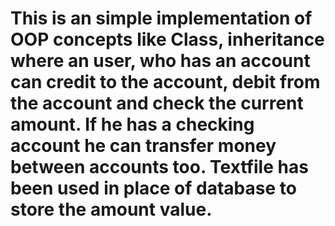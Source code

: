 # This is an simple implementation of OOP concepts like Class, inheritance where an user, who has an account can credit to the account, debit from the account and check the current amount. If he has a checking account he can transfer money between accounts too. Textfile has been used in place of database to store the amount value.
